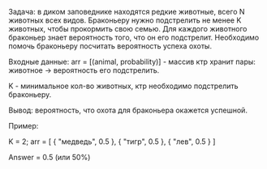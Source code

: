 Задача: в диком заповеднике находятся редкие животные, всего N животных всех видов. Браконьеру нужно подстрелить не менее K животных, чтобы прокормить свою семью. Для каждого животного браконьер знает вероятность того, что он его подстрелит. Необходимо помочь браконьеру посчитать вероятность успеха охоты.

Входные данные: arr = [(animal, probability)] - массив ктр хранит пары: животное -> вероятность его подстрелить.

K - минимальное кол-во животных, ктр необходимо подстрелить браконьеру.

Вывод: вероятность, что охота для браконьера окажется успешной.

Пример:

K = 2; arr = [ { "медведь", 0.5 }, { "тигр", 0.5 }, { "лев", 0.5 } ]

Answer = 0.5 (или 50%)